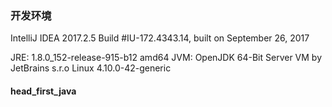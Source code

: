 ### 开发环境
IntelliJ IDEA 2017.2.5
Build #IU-172.4343.14, built on September 26, 2017


JRE: 1.8.0_152-release-915-b12 amd64
JVM: OpenJDK 64-Bit Server VM by JetBrains s.r.o
Linux 4.10.0-42-generic

####  head_first_java


